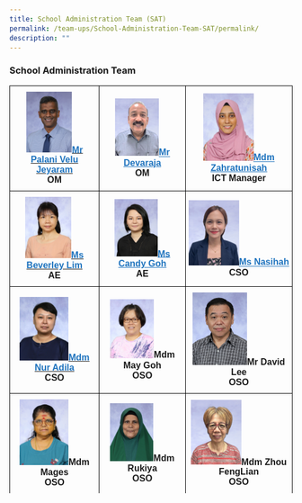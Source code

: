 ```yaml
---
title: School Administration Team (SAT)
permalink: /team-ups/School-Administration-Team-SAT/permalink/
description: ""
---
```

### **School Administration Team**
<style type="text/css">
.tg  {border-collapse:collapse;border-spacing:0;}
.tg td{border-color:black;border-style:solid;border-width:1px;font-family:Arial, sans-serif;font-size:16px;
  overflow:hidden;padding:10px 5px;word-break:normal;}
.tg th{border-color:black;border-style:solid;border-width:1px;font-family:Arial, sans-serif;font-size:14px;
  font-weight:normal;overflow:hidden;padding:10px 5px;word-break:normal;}
.tg .tg-f4yw{background-color:#FFF;text-align:center;vertical-align:middle}
.tg .tg-vgmr{background-color:#;text-align:center;vertical-align:middle}
</style>
<table class="tg">
<thead>
			<td colspan="2" class="tg-vgmr"><img style="width:55%" src="/images/Our%20Team%20UPS/SAT/mr%20palani%20jeyaram.jpg"><span style="font-weight:bold"><span style="font-weight:bold"><a rel="noopener noreferrer" target="_blank" href="mailto:Palani_Velu_jeyaram@schools.gov.sg"><span style="text-decoration;color:#1E73BE;background-color:transparent">Mr Palani Velu Jeyaram</span></a><br>OM
		 <td colspan="2" class="tg-vgmr"><img style="width:55%" src="/images/Our%20Team%20UPS/SAT/Mr%20Deva.png"><span style="font-weight:bold"><a rel="noopener noreferrer" target="_blank" href="mailto:Devaraja_Vinayagam@schools.gov.sg"><span style="text-decoration:underline;color:#1E73BE;background-color:transparent">Mr Devaraja</span></a><br>OM
		<td colspan="2" class="tg-vgmr"><img style="width:50%" src="/images/Our%20Team%20UPS/SAT/ms%20zahratunisah%20binte%20abdul%20jabbar.jpg"><span style="font-weight:bold"><a rel="noopener noreferrer" target="_blank" href="mailto:zahratunisah_a_jabbar@schools.gov.sg"><span style="text-decoration:underline;color:#1E73BE;background-color:transparent">Mdm Zahratunisah</span></a><br>ICT Manager
			<tr>
				<td colspan="2" class="tg-vgmr"><img style="width:55%" src="/images/Our%20Team%20UPS/SAT/mdm%20beverley%20lim%20hoo%20kee.jpg"><span style="font-weight:bold"><span style="font-weight:bold"><a rel="noopener noreferrer" target="_blank" href="mailto:lim_hoo_kee@schools.gov.sg"><span style="text-decoration;color:#1E73BE;background-color:transparent">Ms Beverley Lim</span></a><br>AE
		 <td colspan="2" class="tg-vgmr"><img style="width:54%" src="/images/Our%20Team%20UPS/SAT/ms%20candy%20goh.jpg"><span style="font-weight:bold"><a rel="noopener noreferrer" target="_blank" href="mailto:Goh_MING_HUI@schools.gov.sg"><span style="text-decoration:underline;color:#1E73BE;background-color:transparent">Ms Candy Goh</span></a><br>AE
		<td colspan="2" class="tg-vgmr"><img style="width:50%" src="/images/Our%20Team%20UPS/SAT/Nasihah.png"><span style="font-weight:bold"><a rel="noopener noreferrer" target="_blank" href="mailto:Nasihah_Ab_Rahman@schools.gov.sg"><span style="text-decoration:underline;color:#1E73BE;background-color:transparent">Ms Nasihah</span></a><br>CSO
			<tr>
				<td colspan="2" class="tg-vgmr"><img style="width:59%" src="/images/Our%20Team%20UPS/SAT/Adila.jpg"><span style="font-weight:bold"><span style="font-weight:bold"><a rel="noopener noreferrer" target="_blank" href="mailto:Nur_adila_Kamarudin@schools.gov.sg"><span style="text-decoration;color:#1E73BE;background-color:transparent">Mdm Nur Adila</span></a><br>CSO
					<td colspan="2" class="tg-vgmr"><img style="width:55%" src="/images/Our%20Team%20UPS/SAT/mdm%20goh%20soh%20bee,%20may.jpg"><span style="font-weight:bold">Mdm May Goh<br>OSO
		 <td colspan="2" class="tg-vgmr"><img style="width:54%" src="/images/Our%20Team%20UPS/SAT/mr%20david%20lee.jpg"><span style="font-weight:bold">Mr David Lee<br>OSO
					<tr>
				<td colspan="2" class="tg-vgmr"><img style="width:59%" src="/images/Our%20Team%20UPS/SAT/mdm%20raman%20mageswari%20(mdm%20mages).jpg"><span style="font-weight:bold">Mdm Mages<br>OSO
		 <td colspan="2" class="tg-vgmr"><img style="width:54%" src="/images/Our%20Team%20UPS/SAT/mdm%20rukiya.jpg"><span style="font-weight:bold">Mdm Rukiya<br>OSO
		<td colspan="2" class="tg-vgmr"><img style="width:50%" src="/images/Our%20Team%20UPS/SAT/Fenglian%20(OSO).png"><span style="font-weight:bold">Mdm Zhou FengLian<br>OSO
			<tr>